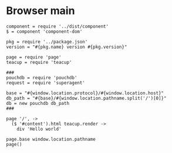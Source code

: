 Browser main
============

    component = require '../dist/component'
    $ = component 'component-dom'

    pkg = require '../package.json'
    version = "#{pkg.name} version #{pkg.version}"

    page = require 'page'
    teacup = require 'teacup'

    ###
    pouchdb = require 'pouchdb'
    request = require 'superagent'

    base = "#{window.location.protocol}/#{window.location.host}"
    db_path = "#{base}/#{window.location.pathname.split('/')[0]}"
    db = new pouchdb db_path
    ###

    page '/', ->
      ($ '#content').html teacup.render ->
        div 'Hello world'

    page.base window.location.pathname
    page()
